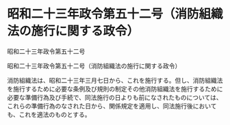 # 昭和二十三年政令第五十二号（消防組織法の施行に関する政令）

昭和二十三年政令第五十二号

昭和二十三年政令第五十二号（消防組織法の施行に関する政令）

消防組織法は、昭和二十三年三月七日から、これを施行する。但し、消防組織法を施行するために必要な条例及び規則の制定その他消防組織法を施行するために必要な準備行為及び手続で、同法施行の日よりも前になされたものについては、これらの準備行為のなされた日から、関係規定を適用し、同法施行後においても、これを適法のものとする。
